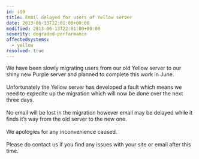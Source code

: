 ```yaml
---
id: id9
title: Email delayed for users of Yellow server
date: 2013-06-13T22:01:00+00:00
modified: 2013-06-13T22:01:00+00:00
severity: degraded-performance
affectedsystems:
  - yellow
resolved: true
---
```


We have been slowly migrating users from our old Yellow server to our shiny new Purple server and planned to complete this work in June. <br /><br />Unfortunately the Yellow server has developed a fault which means we need to expedite up the migration which will now be done over the next three days.<br /><br />No email will be lost in the migration however email may be delayed while it finds it’s way from the old server to the new one.<br /><br />We apologies for any inconvenience caused.<br /><br />Please do contact us if you find any issues with your site or email after this time.

